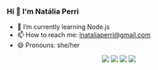
 ### Hi 👋 I'm Natália Perri


- 🌱 I’m currently learning Node.js
- 📫 How to reach me: lnataliaperri@gmail.com
- 😄 Pronouns: she/her<br>

<!-- <div align="center"> 
 <a href="https://github.com/nlperri">
  <img height="180em" src="https://github-readme-stats.vercel.app/api?username=nlperri&show_icons=true&theme=dracula&include_all_commits=true&count_private=true"/>
  <br>
  <img height="180em" src="https://github-readme-stats.vercel.app/api/top-langs/?username=nlperri&layout=compact&langs_count=7&theme=dracula"/>
</div> -->
<div align="center"> 
  <a href="https://instagram.com/nlperri" target="_blank"><img src="https://img.shields.io/badge/-Instagram-%23E4405F?style=for-the-badge&logo=instagram&logoColor=white" target="_blank"></a> 
  <a href = "mailto:lnataliaperri@gmail.com"><img src="https://img.shields.io/badge/-Gmail-%23333?style=for-the-badge&logo=gmail&logoColor=white" target="_blank"></a>
  <a href="https://www.linkedin.com/in/natalia-perri/" target="_blank"><img src="https://img.shields.io/badge/-LinkedIn-%230077B5?style=for-the-badge&logo=linkedin&logoColor=white" target="_blank"></a> 
  <a href="https://open.spotify.com/user/22vtb2pcb77khhzgg63y4dnjq" target="_blank"><img src="https://img.shields.io/badge/Spotify-1ED760?&style=for-the-badge&logo=spotify&logoColor=white" target="_blank"></a>
  </div>
